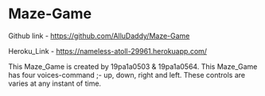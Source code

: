 # Maze-Game

Github link - https://github.com/AlluDaddy/Maze-Game

Heroku_Link - https://nameless-atoll-29961.herokuapp.com/

This Maze_Game is created by 19pa1a0503 & 19pa1a0564.
This Maze_Game has four voices-command ;- up, down, right and left.
These controls are varies at any instant of time.

